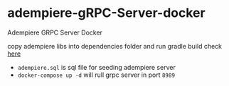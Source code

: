# adempiere-gRPC-Server-docker
Adempiere GRPC Server Docker 

copy adempiere libs into dependencies folder and run gradle build 
check [here](https://github.com/erpcya/adempiere-gRPC-Server)

- `adempiere.sql` is sql file for seeding adempiere server
- `docker-compose up -d` will rull grpc server in port `8989`

